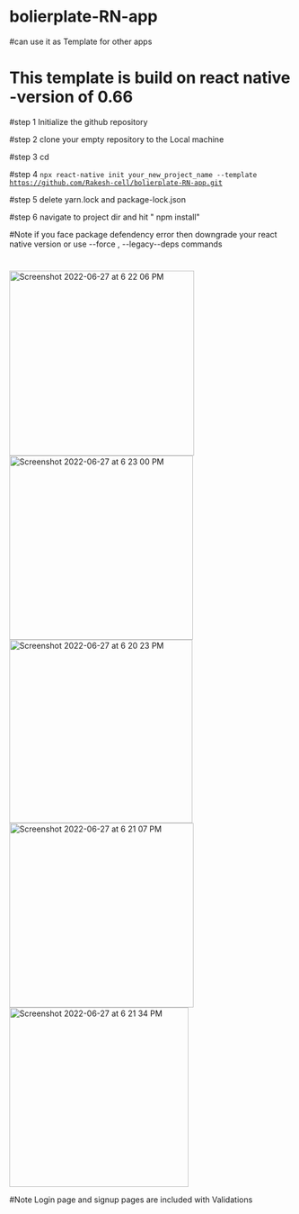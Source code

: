 # bolierplate-RN-app
#can use it as Template for other apps 
# This template is build on react native -version of 0.66

#step 1
Initialize the github repository

#step 2
clone your empty repository to the Local machine

#step 3
cd <your repository folder>

#step 4
<code>npx react-native init your_new_project_name  --template https://github.com/Rakesh-cell/bolierplate-RN-app.git </code>

#step 5
delete yarn.lock and package-lock.json 

#step 6
navigate to project dir and hit " npm install"

#Note if you face package defendency error then downgrade your react native version or use --force , --legacy--deps commands
#
<img width="329" alt="Screenshot 2022-06-27 at 6 22 06 PM" src="https://user-images.githubusercontent.com/55280274/175946333-9bca46f5-35b7-47fc-b0ea-9cf59b88a59c.png">

<img width="327" alt="Screenshot 2022-06-27 at 6 23 00 PM" src="https://user-images.githubusercontent.com/55280274/175946969-84f629ec-8f4e-44d9-a15a-153c69db534a.png">
  
<img width="326" alt="Screenshot 2022-06-27 at 6 20 23 PM" src="https://user-images.githubusercontent.com/55280274/175947045-fd67b76d-916d-4b6d-ae80-281d03892785.png">
  
<img width="328" alt="Screenshot 2022-06-27 at 6 21 07 PM" src="https://user-images.githubusercontent.com/55280274/175947081-54871529-5529-4d39-86d0-b06f4930a0af.png">
  
<img width="319" alt="Screenshot 2022-06-27 at 6 21 34 PM" src="https://user-images.githubusercontent.com/55280274/175947377-db19a731-cf34-4692-b059-fccf88d3b5c4.png">

#Note Login page and signup pages are included with Validations

